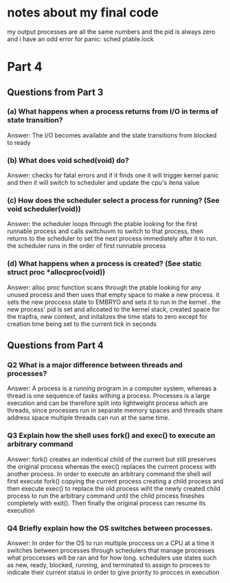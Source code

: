 # notes about my final code 
my output processes are all the same numbers and the pid is always zero 
and i have an odd error for panic: sched ptable.lock

# Part 4

## Questions from Part 3

### (a) What happens when a process returns from I/O in terms of state transition?

Answer: The I/O becomes available and the state transitions from blocked to ready

### (b) What does void sched(void) do?

Answer: checks for fatal errors and if it finds one it will trigger kernel panic and then it will switch to scheduler and update the cpu's itena value

### (c) How does the scheduler select a process for running? (See void scheduler(void))

Answer: the scheduler loops through the ptable looking for the first runnable process and calls switchuvm to switch to that process, then returns to the scheduler to set the next process immediately after it to run. the scheduler runs in the order of first runnable process    

### (d) What happens when a process is created? (See static struct proc *allocproc(void))

Answer: alloc proc function scans through the ptable looking for any unused process and then uses that empty
space to make a new process. it sets the new proccess state to EMBRYO and sets it to run in the kernel
. the new process' pid is set and allcoated to the kernel stack, created space for the trapfra, new context, 
and initalizes the time stats to zero except for creation time being set to the current tick in seconds

## Questions from Part 4

### Q2 What is a major difference between threads and processes?

Answer: A process is a running program in a computer system, whereas a thread is one sequence of tasks withing a process. Processes is a large execution and can be therefore split into lightweight process which are threads, since processes run in separate memory spaces and threads share address space multiple threads can run at the same time. 

### Q3 Explain how the shell uses fork() and exec() to execute an arbitrary command

Answer: fork() creates an indentical child of the current but still preserves the original process whereas the exec() replaces the current process with another process. 
In order to execute an arbitrary command the shell will first execute fork() copying the current process creating a child process and then execute exec() to replace the old process wiht the newly created child process to run the arbitrary command until the child process fineshes completely with exit(). Then finally the original process can resume its execution 

### Q4 Briefly explain how the OS switches between processes.

Answer: In order for the OS  to run multiple proccess on a CPU at a time it switches between processes through schedulers that manage processes what proccesses will be ran and for how long. schedulers use states such as new, ready, blocked, running, and terminated to assign to procees to indicate their current status in order to give priority to procces in execution